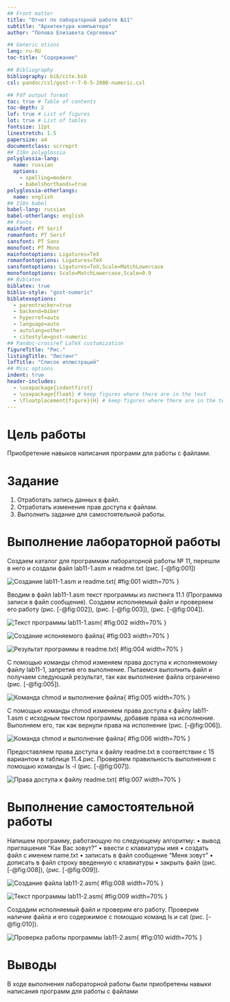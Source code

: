 ```yaml
---
## Front matter
title: "Отчет по лабораторной работе №11"
subtitle: "Архитектура компьютера"
author: "Попова Елизавета Сергеевна"

## Generic otions
lang: ru-RU
toc-title: "Содержание"

## Bibliography
bibliography: bib/cite.bib
csl: pandoc/csl/gost-r-7-0-5-2008-numeric.csl

## Pdf output format
toc: true # Table of contents
toc-depth: 2
lof: true # List of figures
lot: true # List of tables
fontsize: 12pt
linestretch: 1.5
papersize: a4
documentclass: scrreprt
## I18n polyglossia
polyglossia-lang:
  name: russian
  options:
	- spelling=modern
	- babelshorthands=true
polyglossia-otherlangs:
  name: english
## I18n babel
babel-lang: russian
babel-otherlangs: english
## Fonts
mainfont: PT Serif
romanfont: PT Serif
sansfont: PT Sans
monofont: PT Mono
mainfontoptions: Ligatures=TeX
romanfontoptions: Ligatures=TeX
sansfontoptions: Ligatures=TeX,Scale=MatchLowercase
monofontoptions: Scale=MatchLowercase,Scale=0.9
## Biblatex
biblatex: true
biblio-style: "gost-numeric"
biblatexoptions:
  - parentracker=true
  - backend=biber
  - hyperref=auto
  - language=auto
  - autolang=other*
  - citestyle=gost-numeric
## Pandoc-crossref LaTeX customization
figureTitle: "Рис."
listingTitle: "Листинг"
lofTitle: "Список иллюстраций"
## Misc options
indent: true
header-includes:
  - \usepackage{indentfirst}
  - \usepackage{float} # keep figures where there are in the text
  - \floatplacement{figure}{H} # keep figures where there are in the text
---
```


# Цель работы

Приобретение навыков написания программ для работы с файлами.

# Задание

1. Отработать запись данных в файл.
2. Отработать изменение прав доступа к файлам.
3. Выполнить задание для самостоятельной работы.

# Выполнение лабораторной работы

Создаем каталог для программам лабораторной работы № 11, перешли в него и создали файл lab11-1.asm и readme.txt (рис. [-@fig:001])

![Создание lab11-1.asm и readme.txt](image/1.png){ #fig:001 width=70% }

Вводим в файл lab11-1.asm текст программы из листинга 11.1 (Программа записи в файл сообщения). Создаем исполняемый файл и проверяем его работу (рис. [-@fig:002]), (рис. [-@fig:003]), (рис. [-@fig:004]).

![Текст программы lab11-1.asm](image/2.png){ #fig:002 width=70% }

![Создание испоняемого файла](image/3.png){ #fig:003 width=70% }

![Результат программы в readme.txt](image/4.png){ #fig:004 width=70% }

С помощью команды chmod изменяем права доступа к исполняемому файлу lab11-1, запретив его выполнение. Пытаемся выполнить файл и получаем следующий результат, так как выполнение файла ограничено (рис. [-@fig:005]).

![Команда chmod и выполнение файла](image/5.png){ #fig:005 width=70% }

С помощью команды chmod изменяем права доступа к файлу lab11-1.asm с исходным текстом программы, добавив права на исполнение. Выполняем его, так как вернули права на исполнение (рис. [-@fig:006]).

![Команда chmod и выполнение файла](image/6.png){ #fig:006 width=70% }

Предоставляем права доступа к файлу readme.txt в соответствии с 15 вариантом в таблице 11.4.рис. Проверяем правильность выполнения с помощью команды ls -l (рис. [-@fig:007]).

![Права доступа к файлу readme.txt](image/7.png){ #fig:007 width=70% }

# Выполнение самостоятельной работы

Напишем программу, работающую по следующему алгоритму:
• вывод приглашения “Как Вас зовут?”
• ввести с клавиатуры имя
• создать файл с именем name.txt
• записать в файл сообщение “Меня зовут”
• дописать в файл строку введенную с клавиатуры
• закрыть файл
(рис. [-@fig:008]), (рис. [-@fig:009]).

![Создание файла lab11-2.asm](image/8.png){ #fig:008 width=70% }

![Текст программы lab11-2.asm](image/9.png){ #fig:009 width=70% }

Создадим исполняемый файл и проверим его работу. Проверим наличие файла и его содержимое с помощью команд ls и cat (рис. [-@fig:010]).

![Проверка работы программы lab11-2.asm](image/10.png){ #fig:010 width=70% }

# Выводы

В ходе выполнения лабораторной работы были приобретены навыки написания программ для работы с файлами

